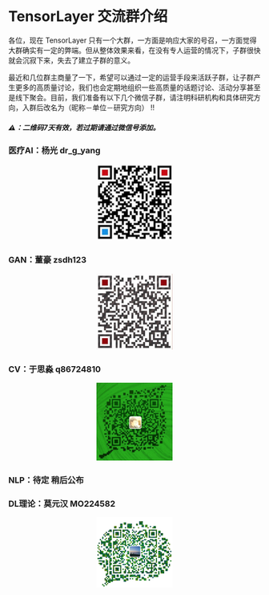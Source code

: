 # TensorLayer 交流群介绍
各位，现在 TensorLayer 只有一个大群，一方面是响应大家的号召，一方面觉得大群确实有一定的弊端。但从整体效果来看，在没有专人运营的情况下，子群很快就会沉寂下来，失去了建立子群的意义。     

最近和几位群主商量了一下，希望可以通过一定的运营手段来活跃子群，让子群产生更多的高质量讨论，我们也会定期地组织一些高质量的话题讨论、活动分享甚至是线下聚会。目前，我们准备有以下几个微信子群，请注明科研机构和具体研究方向，入群后改名为（昵称－单位－研究方向） !!

##### ⚠️：二维码7天有效，若过期请通过微信号添加。      

### 医疗AI：杨光 dr\_g\_yang    

<div align="center">
	<img src="images/yangguang.jpeg" width="30%" height="30%"/>
</div>

### GAN：董豪 zsdh123

<div align="center">
	<img src="images/donghao.jpeg" width="30%" height="30%"/>
</div>

### CV：于思淼 q86724810

<div align="center">
	<img src="images/yusimiao.jpeg" width="30%" height="30%"/>
</div>

### NLP：待定 稍后公布


### DL理论：莫元汉 MO224582

<div align="center">
	<img src="images/moyuanhan.jpeg" width="30%" height="30%"/>
</div>




